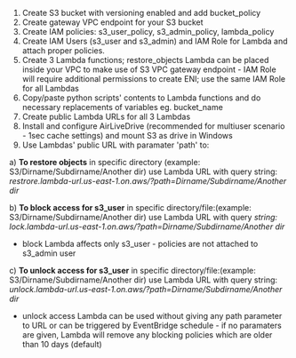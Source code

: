 1. Create S3 bucket with versioning enabled and add bucket_policy
2. Create gateway VPC endpoint for your S3 bucket
3. Create IAM policies: s3_user_policy, s3_admin_policy, lambda_policy
4. Create IAM Users (s3_user and s3_admin) and IAM Role for Lambda and attach proper policies.
5. Create 3 Lambda functions; restore_objects Lambda can be placed inside your VPC to make use of S3 VPC gateway endpoint - IAM Role will require additional permissions to create ENI; use the same IAM Role for all Lambdas
6. Copy/paste python scripts' contents to Lambda functions and do necessary replacements of variables eg. bucket_name
7. Create public Lambda URLs for all 3 Lambdas
8. Install and configure AirLiveDrive (recommended for multiuser scenario - 1sec cache settings) and mount S3 as drive in Windows
9. Use Lambdas' public URL with paramater 'path' to:

a) **To restore objects** in specific directory (example: S3/Dirname/Subdirname/Another dir) use Lambda URL with query string: _restrore.lambda-url.us-east-1.on.aws/?path=Dirname/Subdirname/Another dir_

b) **To block access for s3_user** in specific directory/file:(example: S3/Dirname/Subdirname/Another dir) use Lambda URL with query _string: lock.lambda-url.us-east-1.on.aws/?path=Dirname/Subdirname/Another dir_
* block Lambda affects only s3_user - policies are not attached to s3_admin user

c) **To unlock access for s3_user** in specific directory/file:(example: S3/Dirname/Subdirname/Another dir) use Lambda URL with query string: _unlock.lambda-url.us-east-1.on.aws/?path=Dirname/Subdirname/Another dir_
* unlock access Lambda can be used without giving any path parameter to URL or can be triggered by EventBridge schedule - if no paramaters are given, Lambda will remove any blocking policies which are older than 10 days (default)
